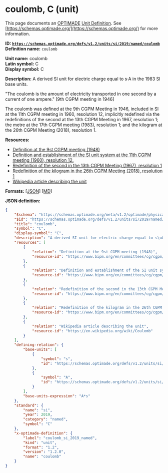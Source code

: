 # coulomb, C (unit)

This page documents an [OPTIMADE](https://www.optimade.org/) [Unit Definition](https://schemas.optimade.org/#definitions). See [https://schemas.optimade.org/](https://schemas.optimade.org/) for more information.

**ID: [`https://schemas.optimade.org/defs/v1.2/units/si/2019/named/coulomb`](https://schemas.optimade.org/defs/v1.2/units/si/2019/named/coulomb.md)**  
**Definition name:** `coulomb`

**Unit name:** coulomb  
**Latin symbol:** C  
**Display symbol:** C  
  
**Description:** A derived SI unit for electric charge equal to s·A in the 1983 SI base units.

"The coulomb is the amount of electricity transported in one second by a current of one ampere." [9th CGPM meeting in 1946]

The coulomb was defined at the 9th CGPM Meeting in 1946, included in SI at the 11th CGPM meeting in 1960, resolution 12, implicitly redefined via the redefinitions of the second at the 13th CGPM Meeting in 1967, resolution 1; the metre at the 17th CGPM meeting (1983), resolution 1; and the kilogram at the 26th CGPM Meeting (2018), resolution 1.

**Resources:**

- [Definition at the 9st CGPM meeting (1948)](https://www.bipm.org/en/committees/cg/cgpm/9-1948)
- [Definition and establishment of the SI unit system at the 11th CGPM meeting (1960), resolution 12.](https://www.bipm.org/en/committees/cg/cgpm/11-1960/resolution-12)
- [Redefinition of the second in the 13th CGPM Meeting (1967), resolution 1](https://www.bipm.org/en/committees/cg/cgpm/13-1967/resolution-1)
- [Redefinition of the kilogram in the 26th CGPM Meeting (2018), resolution 1](https://www.bipm.org/en/committees/cg/cgpm/26-2018/resolution-1)
- [Wikipedia article describing the unit](https://en.wikipedia.org/wiki/Coulomb)


**Formats:** [[JSON](coulomb.json)] [[MD](coulomb.md)]

**JSON definition:**

``` json
{
    "$schema": "https://schemas.optimade.org/meta/v1.2/optimade/physical_unit_definition.md",
    "$id": "https://schemas.optimade.org/defs/v1.2/units/si/2019/named/coulomb",
    "title": "coulomb",
    "symbol": "C",
    "display-symbol": "C",
    "description": "A derived SI unit for electric charge equal to s\u00b7A in the 1983 SI base units.\n\n\"The coulomb is the amount of electricity transported in one second by a current of one ampere.\" [9th CGPM meeting in 1946]\n\nThe coulomb was defined at the 9th CGPM Meeting in 1946, included in SI at the 11th CGPM meeting in 1960, resolution 12, implicitly redefined via the redefinitions of the second at the 13th CGPM Meeting in 1967, resolution 1; the metre at the 17th CGPM meeting (1983), resolution 1; and the kilogram at the 26th CGPM Meeting (2018), resolution 1.",
    "resources": [
        {
            "relation": "Definition at the 9st CGPM meeting (1948)",
            "resource-id": "https://www.bipm.org/en/committees/cg/cgpm/9-1948"
        },
        {
            "relation": "Definition and establishment of the SI unit system at the 11th CGPM meeting (1960), resolution 12.",
            "resource-id": "https://www.bipm.org/en/committees/cg/cgpm/11-1960/resolution-12"
        },
        {
            "relation": "Redefinition of the second in the 13th CGPM Meeting (1967), resolution 1",
            "resource-id": "https://www.bipm.org/en/committees/cg/cgpm/13-1967/resolution-1"
        },
        {
            "relation": "Redefinition of the kilogram in the 26th CGPM Meeting (2018), resolution 1",
            "resource-id": "https://www.bipm.org/en/committees/cg/cgpm/26-2018/resolution-1"
        },
        {
            "relation": "Wikipedia article describing the unit",
            "resource-id": "https://en.wikipedia.org/wiki/Coulomb"
        }
    ],
    "defining-relation": {
        "base-units": [
            {
                "symbol": "s",
                "id": "https://schemas.optimade.org/defs/v1.2/units/si/1967/base/second"
            },
            {
                "symbol": "A",
                "id": "https://schemas.optimade.org/defs/v1.2/units/si/2019/base/ampere"
            }
        ],
        "base-units-expression": "A*s"
    },
    "standard": {
        "name": "si",
        "year": 2019,
        "category": "named",
        "symbol": "C"
    },
    "x-optimade-definition": {
        "label": "coulomb_si_2019_named",
        "kind": "unit",
        "format": "1.2",
        "version": "1.2.0",
        "name": "coulomb"
    }
}
```